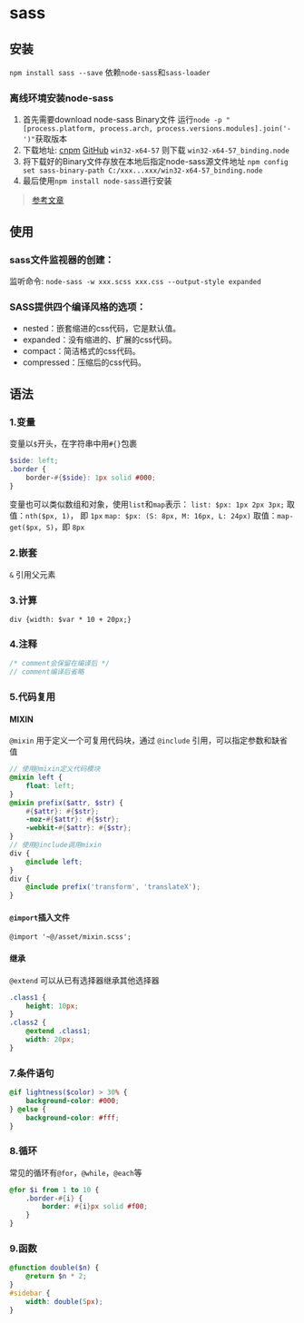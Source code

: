 # sass

## 安装

`npm install sass --save`
依赖`node-sass`和`sass-loader`

### 离线环境安装node-sass

1. 首先需要download node-sass Binary文件
    运行`node -p "[process.platform, process.arch, process.versions.modules].join('-')"`获取版本
2. 下载地址: [cnpm](https://npm.taobao.org/mirrors/node-sass) [GitHub](https://github.com/sass/node-sass/releases)
`win32-x64-57` 则下载 `win32-x64-57_binding.node`
3. 将下载好的Binary文件存放在本地后指定node-sass源文件地址
`npm config set sass-binary-path C:/xxx...xxx/win32-x64-57_binding.node`
4. 最后使用`npm install node-sass`进行安装

> [参考文章](http://ju.outofmemory.cn/entry/73170)

## 使用

### sass文件监视器的创建：

监听命令: 
`node-sass -w xxx.scss xxx.css --output-style expanded`

### SASS提供四个编译风格的选项：

* nested：嵌套缩进的css代码，它是默认值。
* expanded：没有缩进的、扩展的css代码。
* compact：简洁格式的css代码。
* compressed：压缩后的css代码。

## 语法

### 1.变量

变量以`$`开头，在字符串中用`#{}`包裹

```scss
$side: left;
.border {
    border-#{$side}: 1px solid #000;
}
```

变量也可以类似数组和对象，使用`list`和`map`表示：
`list: $px: 1px 2px 3px;` 取值：`nth($px, 1)`， 即 `1px`
`map: $px: (S: 8px, M: 16px, L: 24px)` 取值：`map-get($px, S)`，即 `8px`

### 2.嵌套

`&` 引用父元素

### 3.计算

`div {width: $var * 10 + 20px;}`

### 4.注释

```scss
/* comment会保留在编译后 */
// comment编译后省略
```

### 5.代码复用

#### MIXIN

`@mixin` 用于定义一个可复用代码块，通过 `@include` 引用，可以指定参数和缺省值

```scss
// 使用@mixin定义代码模块
@mixin left {
    float: left;
}
@mixin prefix($attr, $str) {
    #{$attr}: #{$str};
    -moz-#{$attr}: #{$str};
    -webkit-#{$attr}: #{$str};
}
// 使用@include调用mixin
div {
    @include left;
}
div {
    @include prefix('transform', 'translateX');
}
```

#### `@import`插入文件

`@import '~@/asset/mixin.scss';`

#### 继承

`@extend` 可以从已有选择器继承其他选择器

```scss
.class1 {
    height: 10px;
}
.class2 {
    @extend .class1;
    width: 20px;
}
```

### 7.条件语句

```scss
@if lightness($color) > 30% {
    background-color: #000;
} @else {
    background-color: #fff;
}
```

### 8.循环

常见的循环有`@for`，`@while`，`@each`等

```scss
@for $i from 1 to 10 {
    .border-#{i} {
        border: #{i}px solid #f00;
    }
}
```

### 9.函数

```scss
@function double($n) {
    @return $n * 2;
}
#sidebar {
    width: double(5px);
}
```

